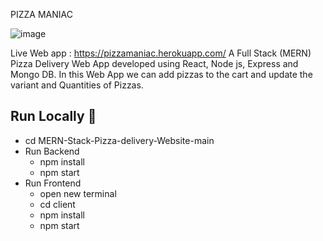 PIZZA MANIAC

![image](https://user-images.githubusercontent.com/56075324/178945256-9ace8635-713c-4666-bcd5-1e82588af808.png)

Live  Web app  :  https://pizzamaniac.herokuapp.com/
A Full Stack (MERN) Pizza Delivery Web App developed using React, Node js, Express and Mongo DB. In this Web App we can add pizzas to the cart and update the variant and Quantities of Pizzas.


## Run Locally 🚀

- cd MERN-Stack-Pizza-delivery-Website-main
- Run Backend
  - npm install
  - npm start
- Run Frontend
  - open new terminal
  - cd client
  - npm install
  - npm start
